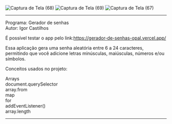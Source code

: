 ![Captura de Tela (68)](https://user-images.githubusercontent.com/101683017/180667447-aec302f0-157e-43f2-aa2c-e84577ba1523.png)
![Captura de Tela (69)](https://user-images.githubusercontent.com/101683017/180667449-0eb21b58-f26b-4805-afde-f697a075b1a2.png)
![Captura de Tela (67)](https://user-images.githubusercontent.com/101683017/180667451-f22e18ce-193f-449f-bc42-953e50943319.png)
************************************************************************************************************
Programa: Gerador de senhas
<br>
Autor: Igor Castilhos
<br>

É possível testar o app pelo link:https://gerador-de-senhas-opal.vercel.app/

Essa aplicação gera uma senha aleatória entre 6 a 24 caracteres, permitindo que você adicione letras minúsculas, maiúsculas, números e/ou símbolos.

Conceitos usados no projeto:

Arrays<br>
document.querySelector<br>
array.from<br>
map<br>
for<br>
addEventListener()<br>
array.length<br>
************************************************************************************************************
